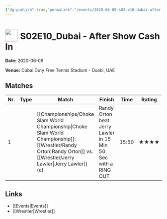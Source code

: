 ```yaml
---
{"dg-publish":true,"permalink":"/events/2020-06-09-s02-e10-dubai-after-show-cash-in/","title":"S02E10_Dubai - After Show Cash In","noteIcon":""}
---
```



# <img src="https://github.com/CptSpaulding1980/choke-slam-wrestling/releases/download/images/ChokeSlam.png" width="40" style="vertical-align:bottom; margin-right:8px;">**S02E10_Dubai - After Show Cash In**

**Date:** 2020-06-09

**Venue:** Dubai Duty Free Tennis Stadium - Duabi, UAE

## Matches

| Nr. | Type | Match | Finish | Time | Rating | Score |
|-----|------|-------|--------|------|--------|-------|
| 1 |  | [[Championships/Choke Slam World Championship\|Choke Slam World Championship]]: [[Wrestler/Randy Orton\|Randy Orton]] vs. [[Wrestler/Jerry Lawler\|Jerry Lawler]] (c) | Randy Orton beat Jerry Lawler in 15 Min 50 Sec with a RING OUT | 15:50 | ★★★★ | 85 |

## Links
- [[Events\|Events]]
- [[Wrestler\|Wrestler]]
